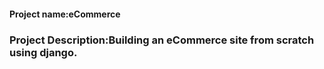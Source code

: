 #### Project name:eCommerce
### Project Description:Building an eCommerce site from scratch using django.

